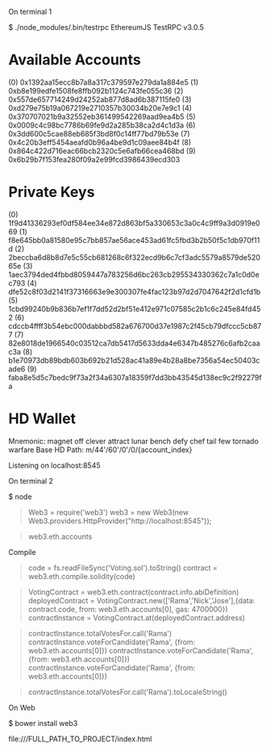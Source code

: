 On terminal 1

$ ./node_modules/.bin/testrpc
EthereumJS TestRPC v3.0.5

Available Accounts
==================
(0) 0x1392aa15ecc8b7a8a317c379597e279da1a884e5
(1) 0xb8e199edfe1508fe8ffb092b1124c743fe055c36
(2) 0x557de657714249d24252ab877d8ad6b387115fe0
(3) 0xd279e75b19a067219e2710357b30034b20e7e9c1
(4) 0x370707021b9a32552eb361499542269aad9ea4b5
(5) 0x0009c4c98bc7786b69fe9d2a285b38ca2d4c1d3a
(6) 0x3dd600c5cae88eb685f3bd8f0c14ff77bd79b53e
(7) 0x4c20b3eff5454aeafd0b96a4be9d1c09aee84b4f
(8) 0x864c422d716eac66bcb2320c5e6afb66cea468bd
(9) 0x6b29b7f153fea280f09a2e99fcd3986439ecd303

Private Keys
==================
(0) 1f9d41336293ef0df584ee34e872d863bf5a330653c3a0c4c9ff9a3d0919e069
(1) f8e645bb0a81580e95c7bb857ae56ace453ad61fc5fbd3b2b50f5c1db970f11d
(2) 2beccba6d8b8d7e5c55cb681268c6f322ecd9b6c7cf3adc5579a8579de52065e
(3) 1aec3794ded4fbbd8059447a783256d6bc263cb295534330362c7a1c0d0ec793
(4) dfe52c8f03d2141f37316663e9e300307fe4fac123b97d2d7047642f2d1cfd1b
(5) 1cbd99240b9b836b7ef1f7dd52d2bf51e412e971c07585c2b1c6c245e84fd452
(6) cdccb4ffff3b54ebc000dabbbd582a676700d37e1987c2f45cb79dfccc5cb877
(7) 82e8018de1966540c03512ca7db5417d5633dda4e6347b485276c6afb2caac3a
(8) b1e70973db89bdb603b692b21d528ac41a89e4b28a8be7356a54ec50403cade6
(9) faba8e5d5c7bedc9f73a2f34a6307a18359f7dd3bb43545d138ec9c2f92279fa

HD Wallet
==================
Mnemonic:      magnet off clever attract lunar bench defy chef tail few tornado warfare
Base HD Path:  m/44'/60'/0'/0/{account_index}

Listening on localhost:8545

On terminal 2

$ node
> Web3 = require('web3')
> web3 = new Web3(new Web3.providers.HttpProvider("http://localhost:8545"));

> web3.eth.accounts

Compile
> code = fs.readFileSync('Voting.sol').toString()
> contract =  web3.eth.compile.solidity(code)

> VotingContract = web3.eth.contract(contract.info.abiDefinition)
> deployedContract = VotingContract.new(['Rama','Nick','Jose'],{data: contract.code, from: web3.eth.accounts[0], gas: 4700000})
> contractInstance = VotingContract.at(deployedContract.address)

> contractInstance.totalVotesFor.call('Rama')
> contractInstance.voteForCandidate('Rama', {from: web3.eth.accounts[0]})
> contractInstance.voteForCandidate('Rama', {from: web3.eth.accounts[0]})
> contractInstance.voteForCandidate('Rama', {from: web3.eth.accounts[0]})

> contractInstance.totalVotesFor.call('Rama').toLocaleString()

On Web

$ bower install web3

file:///FULL_PATH_TO_PROJECT/index.html